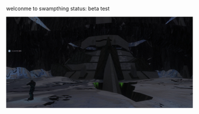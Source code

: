 welconme to swampthing 
  status: beta test 

  ![Screenshot](https://github.com/jackrabbit72380/Ho4kmmm/blob/master/common/H3EK/tags/levels/multi/assasin/previews/preview0.jpg)
